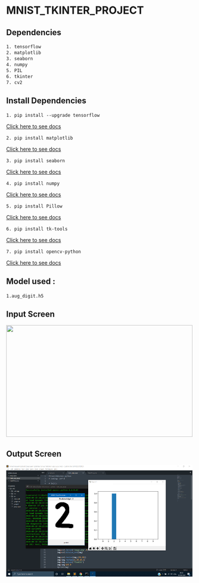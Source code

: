 # MNIST_TKINTER_PROJECT

## Dependencies
    1. tensorflow
    2. matplotlib
    3. seaborn 
    4. numpy 
    5. PIL 
    6. tkinter 
    7. cv2
    
## Install Dependencies
    1. pip install --upgrade tensorflow  
[Click here to see docs](https://www.tensorflow.org/install/pip)

    2. pip install matplotlib            
[Click here to see docs](https://pypi.org/project/matplotlib/)

    3. pip install seaborn               
[Click here to see docs](https://pypi.org/project/seaborn/)

    4. pip install numpy                 
[Click here to see docs](https://pypi.org/project/numpy/)

    5. pip install Pillow                
[Click here to see docs](https://pypi.org/project/Pillow/)

    6. pip install tk-tools              
[Click here to see docs](https://pypi.org/project/tk-tools/)

    7. pip install opencv-python         
[Click here to see docs](https://pypi.org/project/opencv-python/)

## Model used :
    1.aug_digit.h5
    
## Input Screen

<img style="width:500px" src="https://user-images.githubusercontent.com/50513363/92754232-42dc2380-f3a8-11ea-8263-09cd6417b878.png" height="300" >

## Output Screen

<img style="width:500px" src="Output/Screenshot%20(1011).png" height="300" >
    
